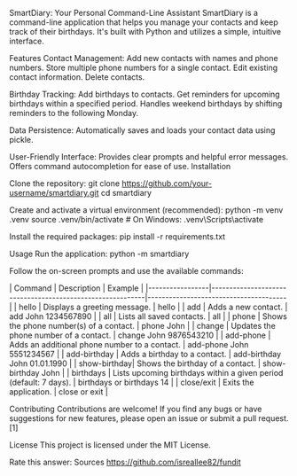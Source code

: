 SmartDiary: Your Personal Command-Line Assistant
SmartDiary is a command-line application that helps you manage your contacts and keep track of their birthdays. It's built with Python and utilizes a simple, intuitive interface.

Features
Contact Management:
Add new contacts with names and phone numbers.
Store multiple phone numbers for a single contact.
Edit existing contact information.
Delete contacts.

Birthday Tracking:
Add birthdays to contacts.
Get reminders for upcoming birthdays within a specified period.
Handles weekend birthdays by shifting reminders to the following Monday.

Data Persistence:
Automatically saves and loads your contact data using pickle.

User-Friendly Interface:
Provides clear prompts and helpful error messages.
Offers command autocompletion for ease of use.
Installation

Clone the repository:
git clone https://github.com/your-username/smartdiary.git
cd smartdiary

Create and activate a virtual environment (recommended):
python -m venv .venv
source .venv/bin/activate  # On Windows: .venv\Scripts\activate

Install the required packages:
pip install -r requirements.txt

Usage
Run the application:
python -m smartdiary


Follow the on-screen prompts and use the available commands:

| Command | Description | Example | |-----------------|-----------------------------------------------------------|---------------------------------------| | hello | Displays a greeting message. | hello | 
| add | Adds a new contact. | add John 1234567890 | 
| all | Lists all saved contacts. | all | 
| phone | Shows the phone number(s) of a contact. | phone John | 
| change | Updates the phone number of a contact. | change John 9876543210 | 
| add-phone | Adds an additional phone number to a contact. | add-phone John 5551234567 | 
| add-birthday | Adds a birthday to a contact. | add-birthday John 01.01.1990 | 
| show-birthday| Shows the birthday of a contact. | show-birthday John | 
| birthdays | Lists upcoming birthdays within a given period (default: 7 days). | birthdays or birthdays 14 | 
| close/exit | Exits the application. | close or exit |

Contributing
Contributions are welcome! If you find any bugs or have suggestions for new features, please open an issue or submit a pull request. [1]

License
This project is licensed under the MIT License.

Rate this answer: 
Sources
https://github.com/isreallee82/fundit